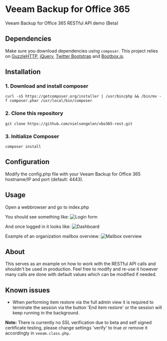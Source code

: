 Veeam Backup for Office 365
==================

Veeam Backup for Office 365 RESTful API demo (Beta)

## Dependencies
Make sure you download dependencies using `composer`. This project relies on [GuzzleHTTP](https://github.com/guzzle/guzzle), [jQuery](https://jquery.com/), [Twitter Bootstrap](http://getbootstrap.com/) and [Bootbox.js](http://bootboxjs.com/).

## Installation
### 1. Download and install composer
    curl -sS https://getcomposer.org/installer | /usr/bin/php && /bin/mv -f composer.phar /usr/local/bin/composer

### 2. Clone this repository
    git clone https://github.com/nielsengelen/vbo365-rest.git

### 3. Initialize Composer
    composer install

## Configuration
Modify the config.php file with your Veeam Backup for Office 365 hostname/IP and port (default: 4443).

## Usage
Open a webbrowser and go to index.php

You should see something like:
![Login form](http://foonet.be/img/VBO-REST01.png)

And once logged in it looks like:
![Dashboard](http://foonet.be/img/VBO-REST02.png)

Example of an organization mailbox overview:
![Mailbox overview](http://foonet.be/img/VBO-REST03.png)

## About
This serves as an example on how to work with the RESTful API calls and shouldn't be used in production. Feel free to modify and re-use it however many calls are done with default values which can be modified if needed.

## Known issues
* When performing item restore via the full admin view it is required to terminate the session via the button 'End item restore' or the session will keep running in the background.

**Note:** There is currently no SSL verification due to beta and self signed certificate testing, please change settings 'verify' to true or remove it accordingly in `veeam.class.php`.
